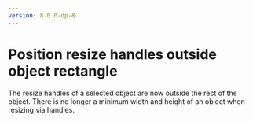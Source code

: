 ```yaml
---
version: 8.0.0-dp-8
---
```

# Position resize handles outside object rectangle

The resize handles of a selected object are now outside the rect of
the object. There is no longer a minimum width and height of an object
when resizing via handles.

